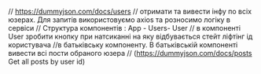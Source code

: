 // https://dummyjson.com/docs/users
// отримати та вивести інфу по всіх юзерах. Для запитів використовуємо axios та розносимо логіку в сервіси
// Структура компонентів : App - Users- User
// в компоненті User зробити кнопку при натсиканні на яку відбувається стейт ліфтінг ід користувача 
//в батьківську компоненту. В батьківській компоненті вивести всі пости обраного юзера 
// (https://dummyjson.com/docs/posts  Get all posts by user id)